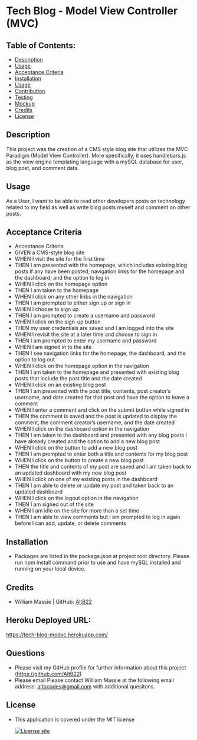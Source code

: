 # Tech Blog - Model View Controller (MVC)

## Table of Contents:

- [Description](#description)
- [Usage](#usage)
- [Acceptance Criteria](#acceptance-criteria)
- [Installation](#installation)
- [Usage](#usage)
- [Contribution](#contribution)
- [Testing](#testing)
- [Mockup](#mockup)
- [Credits](#credits)
- [License](#license)

## Description

This project was the creation of a CMS style blog site that utilizes the MVC Paradigm (Model View Controller).  More specifically, it uses handlebars.js as the view engine templating language with a mySQL database for user, blog post, and comment data. <br>


## Usage

As a User, I want to be able to read other developers posts on technology related to my field as well as write blog posts myself and comment on other posts.

## Acceptance Criteria

- Acceptance Criteria
- GIVEN a CMS-style blog site
- WHEN I visit the site for the first time
- THEN I am presented with the homepage, which includes existing blog posts if any have been posted; navigation links for the homepage and the dashboard; and the option to log in
- WHEN I click on the homepage option
- THEN I am taken to the homepage
- WHEN I click on any other links in the navigation
- THEN I am prompted to either sign up or sign in
- WHEN I choose to sign up
- THEN I am prompted to create a username and password
- WHEN I click on the sign-up button
- THEN my user credentials are saved and I am logged into the site
- WHEN I revisit the site at a later time and choose to sign in
- THEN I am prompted to enter my username and password
- WHEN I am signed in to the site
- THEN I see navigation links for the homepage, the dashboard, and the option to log out
- WHEN I click on the homepage option in the navigation
- THEN I am taken to the homepage and presented with existing blog posts that include the post title and the date created
- WHEN I click on an existing blog post
- THEN I am presented with the post title, contents, post creator’s username, and date created for that post and have the option to leave a comment
- WHEN I enter a comment and click on the submit button while signed in
- THEN the comment is saved and the post is updated to display the comment, the comment creator’s username, and the date created
- WHEN I click on the dashboard option in the navigation
- THEN I am taken to the dashboard and presented with any blog posts I have already created and the option to add a new blog post
- WHEN I click on the button to add a new blog post
- THEN I am prompted to enter both a title and contents for my blog post
- WHEN I click on the button to create a new blog post
- THEN the title and contents of my post are saved and I am taken back to an updated dashboard with my new blog post
- WHEN I click on one of my existing posts in the dashboard
- THEN I am able to delete or update my post and taken back to an updated dashboard
- WHEN I click on the logout option in the navigation
- THEN I am signed out of the site
- WHEN I am idle on the site for more than a set time
- THEN I am able to view comments but I am prompted to log in again before I can add, update, or delete comments

## Installation

- Packages are listed in the package.json at project root directory.  Please run npm install command prior to use and have mySQL installed and running on your local device.

## Credits

- William Massie | GitHub: [AltB22](https://github.com/AltB22)

## Heroku Deployed URL: 

https://tech-blog-modvc.herokuapp.com/

## Questions
  - Please visit my GitHub profile for further information about this project (https://github.com/AltB22)
  - Please email Please contact William Massie at the following email address: altbcodes@gmail.com with additional quesitons.

## License
- This application is covered under the MIT license

  [![License site](https://img.shields.io/badge/License-MIT-blue.svg)](https://choosealicense.com/licenses/mit)

